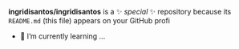 
**ingridisantos/ingridisantos** is a ✨ _special_ ✨ repository because its `README.md` (this file) appears on your GitHub profi

 
- 🌱 I’m currently learning ...
 

